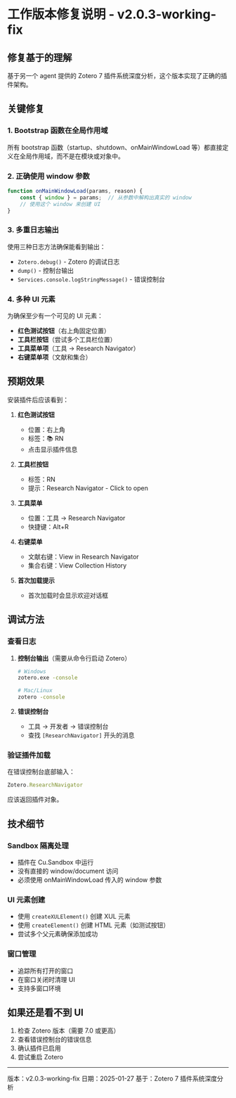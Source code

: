 # 工作版本修复说明 - v2.0.3-working-fix

## 修复基于的理解

基于另一个 agent 提供的 Zotero 7 插件系统深度分析，这个版本实现了正确的插件架构。

## 关键修复

### 1. Bootstrap 函数在全局作用域
所有 bootstrap 函数（startup、shutdown、onMainWindowLoad 等）都直接定义在全局作用域，而不是在模块或对象中。

### 2. 正确使用 window 参数
```javascript
function onMainWindowLoad(params, reason) {
    const { window } = params;  // 从参数中解构出真实的 window
    // 使用这个 window 来创建 UI
}
```

### 3. 多重日志输出
使用三种日志方法确保能看到输出：
- `Zotero.debug()` - Zotero 的调试日志
- `dump()` - 控制台输出
- `Services.console.logStringMessage()` - 错误控制台

### 4. 多种 UI 元素
为确保至少有一个可见的 UI 元素：
- **红色测试按钮**（右上角固定位置）
- **工具栏按钮**（尝试多个工具栏位置）
- **工具菜单项**（工具 → Research Navigator）
- **右键菜单项**（文献和集合）

## 预期效果

安装插件后应该看到：

1. **红色测试按钮**
   - 位置：右上角
   - 标签：📚 RN
   - 点击显示插件信息

2. **工具栏按钮**
   - 标签：RN
   - 提示：Research Navigator - Click to open

3. **工具菜单**
   - 位置：工具 → Research Navigator
   - 快捷键：Alt+R

4. **右键菜单**
   - 文献右键：View in Research Navigator
   - 集合右键：View Collection History

5. **首次加载提示**
   - 首次加载时会显示欢迎对话框

## 调试方法

### 查看日志
1. **控制台输出**（需要从命令行启动 Zotero）
   ```bash
   # Windows
   zotero.exe -console
   
   # Mac/Linux
   zotero -console
   ```

2. **错误控制台**
   - 工具 → 开发者 → 错误控制台
   - 查找 `[ResearchNavigator]` 开头的消息

### 验证插件加载
在错误控制台底部输入：
```javascript
Zotero.ResearchNavigator
```
应该返回插件对象。

## 技术细节

### Sandbox 隔离处理
- 插件在 Cu.Sandbox 中运行
- 没有直接的 window/document 访问
- 必须使用 onMainWindowLoad 传入的 window 参数

### UI 元素创建
- 使用 `createXULElement()` 创建 XUL 元素
- 使用 `createElement()` 创建 HTML 元素（如测试按钮）
- 尝试多个父元素确保添加成功

### 窗口管理
- 追踪所有打开的窗口
- 在窗口关闭时清理 UI
- 支持多窗口环境

## 如果还是看不到 UI

1. 检查 Zotero 版本（需要 7.0 或更高）
2. 查看错误控制台的错误信息
3. 确认插件已启用
4. 尝试重启 Zotero

---
版本：v2.0.3-working-fix
日期：2025-01-27
基于：Zotero 7 插件系统深度分析